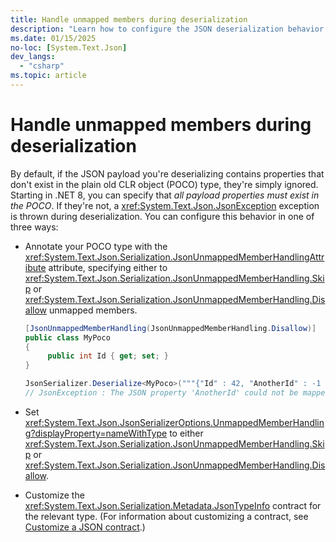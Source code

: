 ```yaml
---
title: Handle unmapped members during deserialization
description: "Learn how to configure the JSON deserialization behavior when properties are present in the JSON payload that aren't present in the POCO type."
ms.date: 01/15/2025
no-loc: [System.Text.Json]
dev_langs:
  - "csharp"
ms.topic: article
---
```


# Handle unmapped members during deserialization

By default, if the JSON payload you're deserializing contains properties that don't exist in the plain old CLR object (POCO) type, they're simply ignored. Starting in .NET 8, you can specify that *all payload properties must exist in the POCO*. If they're not, a <xref:System.Text.Json.JsonException> exception is thrown during deserialization. You can configure this behavior in one of three ways:

- Annotate your POCO type with the <xref:System.Text.Json.Serialization.JsonUnmappedMemberHandlingAttribute> attribute, specifying either to <xref:System.Text.Json.Serialization.JsonUnmappedMemberHandling.Skip> or <xref:System.Text.Json.Serialization.JsonUnmappedMemberHandling.Disallow> unmapped members.

  ```csharp
  [JsonUnmappedMemberHandling(JsonUnmappedMemberHandling.Disallow)]
  public class MyPoco
  {
       public int Id { get; set; }
  }

  JsonSerializer.Deserialize<MyPoco>("""{"Id" : 42, "AnotherId" : -1 }""");
  // JsonException : The JSON property 'AnotherId' could not be mapped to any .NET member contained in type 'MyPoco'.
  ```

- Set <xref:System.Text.Json.JsonSerializerOptions.UnmappedMemberHandling?displayProperty=nameWithType> to either <xref:System.Text.Json.Serialization.JsonUnmappedMemberHandling.Skip> or <xref:System.Text.Json.Serialization.JsonUnmappedMemberHandling.Disallow>.
- Customize the <xref:System.Text.Json.Serialization.Metadata.JsonTypeInfo> contract for the relevant type. (For information about customizing a contract, see [Customize a JSON contract](custom-contracts.md).)
